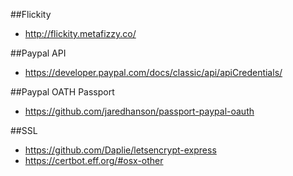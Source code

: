 

##Flickity
* http://flickity.metafizzy.co/

##Paypal API
* https://developer.paypal.com/docs/classic/api/apiCredentials/

##Paypal OATH Passport
* https://github.com/jaredhanson/passport-paypal-oauth

##SSL
* https://github.com/Daplie/letsencrypt-express
* https://certbot.eff.org/#osx-other
